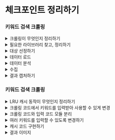 체크포인트 정리하기
===================

### 키워드 검색 크롤링
<details>
<summary>크롤링이 무엇인지 정리하기</summary>
<div markdown="1">   
<br>

_" Web scraping, web harvesting, or web data extraction is data scraping used for extracting data from websits "_   

- **프로세스**
  - 대상 선정
    크롤링 하고 싶은 홈페이지의 URL을 선정하는 과정
   - 데이터 로드
    URL의 HTML을 가져오는 과정 
   - 데이터 분석
    어떤 데이터를 수집할지, 수집하지 않을지 선정하는 과정
   - 수집
    선정된 데이터를 추출하여 메모리상에 저장하는 과정
</div>
</details>

<details>
<summary>필요한 라이브러리 찾고, 정리하기</summary>
<div markdown="1">
<br>

**1. axios**

```
  npm install axios
```

  브라우저와 node 환경에서 사용하는 Promise 기반의 HTTP Client로, 사이트의 HTML을 가져올 수 있다.
  
**2. cheerio**

```
  npm install cheerio
```
  DOM Selector 기능을 제공하여 axios로 받은 데이터에서 필요한 데이터만 수집할 수 있다. 
  
</div>
</details>

<details>
<summary>대상 선정하기</summary>
<div markdown="1">
<br>

- 키워드를 입력하면 키워드에 대한 뉴스가 나오도록 함 
  - 검색사이트 : https://naver.com
  - 검색 방법 : https://search.naver.com/search.naver?where=news&ie=utf8&sm=nws_hty&query=${키워드}
  
</div>
</details>

<details>
<summary>데이터 로드</summary>
<div markdown="1">
<br>

- axios를 통해 HTML을 가져온다.   
![1](https://user-images.githubusercontent.com/46989954/179901595-6d9b6f86-51b7-4574-bbfb-00a949ea5e64.png)

</div>
</details>

<details>
<summary>데이터 분석</summary>
<div markdown="1">
<br>

- 가져올 데이터
  - 제목
  - 링크
  - 미리보기
  
- class 목록
![1](https://user-images.githubusercontent.com/46989954/179913840-27ee6cea-13f1-4d4a-9f67-01deb60ba041.png)   

```
  #main_pack section.sc_new.sp_nnews._prs_nws div div.group_news ul li
    div.news_wrap.api_ani_send
      div
        a.news_tit  // 제목 & URL
      div.news_dsc 
        div
          a         // 미리보기
```        
      
    

</div>
</details>

<details>
<summary>수집</summary>
<div markdown="1">
<br>

- 뉴스 리스트 가져오기
  ![1](https://user-images.githubusercontent.com/46989954/179916925-3f0ae5be-d215-4f9d-b492-2cabd1a68108.png)   
- 수집할 데이터만 가져와서 저장하기
  ![2](https://user-images.githubusercontent.com/46989954/179917024-0f2706ca-da0e-434e-bb35-5c514d26221b.png)   
</div>
</details>

<details>
<summary>결과 캡처하기</summary>
<div markdown="1">
<br>

- 전체 코드
  ![1](https://user-images.githubusercontent.com/46989954/179921930-f3dd07d5-a943-4a1e-bc91-0e62a2e32255.png)   
- 결과
  ![2](https://user-images.githubusercontent.com/46989954/179921994-f2358700-07bd-49ce-a16f-9367741dd456.png)

</div>
</details>

### 키워드 검색 크롤링
<details>
<summary>LRU 캐시 동작이 무엇인지 정리하기</summary>
<div markdown="1">   
<br>
  
  - LRU 캐시 (=Least Recently Used Cache)
    가장 오랫동안 사용되지 않았던 Cache를 메모리에서 삭제하는 알고리즘이다. 
  
  - 구현
    - Double Linked List (= Queue)를 통해 구현된다.
    - head에 가까울수록 최근 데이터이며, tail에 가까울수록 오래된 데이터이다.   
    ![1](https://user-images.githubusercontent.com/46989954/179924001-25a14ac0-efa7-4d97-978b-2522f717f34c.png)
    
</div>
</details>

<details>
<summary>크롤링 코드에서 키워드를 입력받아 사용할 수 있게 변경</summary>
<div markdown="1">   
<br>
  
- 데이터를 가져오는 속도보다 끝나는 속도가 빠르기 때문에 Promise/async/await 사용 해야해서 코드를 전체 수정했다.
  - 입력 함수   
    ![1](https://user-images.githubusercontent.com/46989954/179979199-defba008-3c05-4058-a7af-3b73b388c9d3.png)   
  
  - 크롤링 함수   
    ![2](https://user-images.githubusercontent.com/46989954/179979301-963d51a5-2734-4c07-a514-4bdbb65e6e97.png)   
    
</div>
</details>

<details>
<summary>크롤링 코드와 입력 코드 모듈 분리</summary>
<div markdown="1">   
<br>
  
- commonjs와 es6 modules를 둘 다 사용할 수 없어 **commonjs**를 사용하기로 했다.    
  ( import -> require / export -> module.exports )
  
  - crawler.js   
    ![1](https://user-images.githubusercontent.com/46989954/179983974-8cd66a5d-350e-47ae-9b8f-3bf964dd140c.png)   

  - input.js   
    ![2](https://user-images.githubusercontent.com/46989954/179984112-b8a3868d-8424-41ed-ae25-ed9be7e77fdd.png)   
</div>
</details>

<details>
<summary>여러 키워드를 입력할 수 있도록 변경하기</summary>
<div markdown="1">   
<br>
  
- callBackReadline이라는 콜백함수를 만들어서 특정 키워드가 나올 때까지 반복해서 받을 수 있게 구현했다. (임시로 $cache 넣어둠)   
  ![1](https://user-images.githubusercontent.com/46989954/179995828-88ff0ca7-d8fd-4804-8076-349a78fb76d4.png)   
  ![2](https://user-images.githubusercontent.com/46989954/179996775-0a30a981-bca5-46ae-b90f-d79aa5222dd6.png)

</div>
</details>

<details>
<summary>캐시 코드 구현하기</summary>
<div markdown="1">   
<br>
  
**모호한 부분이 있어 set & get 기능을 재구성함**   
- SET   
  **cache에 해당 키워드가 없을 때**   
  - keywordSize가 제한을 넘어가면
    - 맨 앞(오래된) keyword를 제거
  - 새로운 keyword 추가   
![111](https://user-images.githubusercontent.com/46989954/180033880-bf5513f0-5822-4581-8c8b-80beea8161f4.png)   

- GET   
  **cache에 해당 키워드가 있을 때**   
  - 저장된 뉴스를 보여줌
  - 보여준 뒤, hitCnt 증가
  - 보여준 뒤, 뉴스 업데이트    
![222](https://user-images.githubusercontent.com/46989954/180033928-713fae2d-24b0-448d-a678-51a77b93ab2a.png)   
 
</div>
</details>

<details>
<summary>결과 이미지</summary>
<div markdown="1">   
<br>
  
1. naver 첫 입력   
  ![1](https://user-images.githubusercontent.com/46989954/180035318-de765a9a-9403-4759-a57d-85885478efb9.png)   
2. boostcamp 첫 입력 
  ![2](https://user-images.githubusercontent.com/46989954/180035361-acb9c69a-6e9c-4c4d-b07d-bedda45f090b.png)   
3. connect 첫 입력
  ![3](https://user-images.githubusercontent.com/46989954/180035433-24334a43-94c0-43ac-affc-05df3191524f.png)   
4. web 첫 입력   
  ![4](https://user-images.githubusercontent.com/46989954/180035467-1b3b7590-c9ca-4973-b4c1-f151f7efaa7a.png)   
5. mobile 첫 입력   
  ![5](https://user-images.githubusercontent.com/46989954/180035506-381be9e7-ff69-45e7-94e5-0c4516e750a0.png)   
6. $cache 확인   
  ![6](https://user-images.githubusercontent.com/46989954/180035537-eee7aef9-9959-4b32-9fbd-7494b6fc4326.png)   
7. boostcamp 두 번째 입력   
  ![7](https://user-images.githubusercontent.com/46989954/180035581-94063935-a398-418f-a6b7-070dea851f10.png)   
8. $cache 확인   
  ![8](https://user-images.githubusercontent.com/46989954/180035663-5044431b-0c0d-476a-8efc-74522634801c.png)   
9. plus 첫 입력 -> 5개가 넘어가서 오래된 naver 삭제   
  ![9](https://user-images.githubusercontent.com/46989954/180035705-6a063464-b924-4dc0-8085-597d7da00d88.png)   
10. $cache 확인   
  ![10](https://user-images.githubusercontent.com/46989954/180035744-9640c0a0-37a4-4be2-82dc-e8eec638e6b6.png)   
11. exit으로 빠져나갈 수 있음    
  ![11](https://user-images.githubusercontent.com/46989954/180035764-131a03df-c8dd-432b-9138-62da935f0130.png)   
</div>
</details>